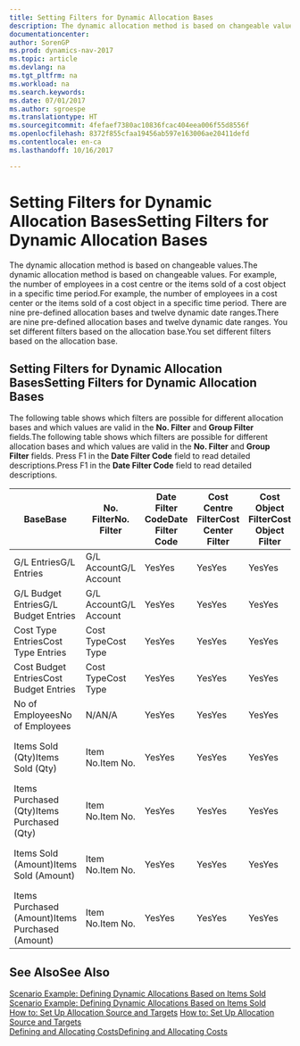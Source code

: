 ```yaml
---
title: Setting Filters for Dynamic Allocation Bases
description: The dynamic allocation method is based on changeable values. For example, the number of employees in a cost centre or the items sold of a cost object in a specific time period. There are nine pre-defined allocation bases and twelve dynamic date ranges. You set different filters based on the allocation base.
documentationcenter: 
author: SorenGP
ms.prod: dynamics-nav-2017
ms.topic: article
ms.devlang: na
ms.tgt_pltfrm: na
ms.workload: na
ms.search.keywords: 
ms.date: 07/01/2017
ms.author: sgroespe
ms.translationtype: HT
ms.sourcegitcommit: 4fefaef7380ac10836fcac404eea006f55d8556f
ms.openlocfilehash: 8372f855cfaa19456ab597e163006ae20411defd
ms.contentlocale: en-ca
ms.lasthandoff: 10/16/2017

---
```

# <a name="setting-filters-for-dynamic-allocation-bases"></a><span data-ttu-id="cd3a8-106">Setting Filters for Dynamic Allocation Bases</span><span class="sxs-lookup"><span data-stu-id="cd3a8-106">Setting Filters for Dynamic Allocation Bases</span></span>
<span data-ttu-id="cd3a8-107">The dynamic allocation method is based on changeable values.</span><span class="sxs-lookup"><span data-stu-id="cd3a8-107">The dynamic allocation method is based on changeable values.</span></span> <span data-ttu-id="cd3a8-108">For example, the number of employees in a cost centre or the items sold of a cost object in a specific time period.</span><span class="sxs-lookup"><span data-stu-id="cd3a8-108">For example, the number of employees in a cost center or the items sold of a cost object in a specific time period.</span></span> <span data-ttu-id="cd3a8-109">There are nine pre-defined allocation bases and twelve dynamic date ranges.</span><span class="sxs-lookup"><span data-stu-id="cd3a8-109">There are nine pre-defined allocation bases and twelve dynamic date ranges.</span></span> <span data-ttu-id="cd3a8-110">You set different filters based on the allocation base.</span><span class="sxs-lookup"><span data-stu-id="cd3a8-110">You set different filters based on the allocation base.</span></span>  

## <a name="setting-filters-for-dynamic-allocation-bases"></a><span data-ttu-id="cd3a8-111">Setting Filters for Dynamic Allocation Bases</span><span class="sxs-lookup"><span data-stu-id="cd3a8-111">Setting Filters for Dynamic Allocation Bases</span></span>  
 <span data-ttu-id="cd3a8-112">The following table shows which filters are possible for different allocation bases and which values are valid in the **No. Filter** and **Group Filter** fields.</span><span class="sxs-lookup"><span data-stu-id="cd3a8-112">The following table shows which filters are possible for different allocation bases and which values are valid in the **No. Filter** and **Group Filter** fields.</span></span> <span data-ttu-id="cd3a8-113">Press F1 in the **Date Filter Code** field to read detailed descriptions.</span><span class="sxs-lookup"><span data-stu-id="cd3a8-113">Press F1 in the **Date Filter Code** field to read detailed descriptions.</span></span>  

|<span data-ttu-id="cd3a8-114">**Base**</span><span class="sxs-lookup"><span data-stu-id="cd3a8-114">**Base**</span></span>|<span data-ttu-id="cd3a8-115">**No. Filter**</span><span class="sxs-lookup"><span data-stu-id="cd3a8-115">**No. Filter**</span></span>|<span data-ttu-id="cd3a8-116">**Date Filter Code**</span><span class="sxs-lookup"><span data-stu-id="cd3a8-116">**Date Filter Code**</span></span>|<span data-ttu-id="cd3a8-117">**Cost Centre Filter**</span><span class="sxs-lookup"><span data-stu-id="cd3a8-117">**Cost Center Filter**</span></span>|<span data-ttu-id="cd3a8-118">**Cost Object Filter**</span><span class="sxs-lookup"><span data-stu-id="cd3a8-118">**Cost Object Filter**</span></span>|<span data-ttu-id="cd3a8-119">**Group Filter**</span><span class="sxs-lookup"><span data-stu-id="cd3a8-119">**Group Filter**</span></span>|  
|--------------|----------------------------------------|----------------------------------------------|------------------------------------------------|------------------------------------------------|------------------------------------------|  
|<span data-ttu-id="cd3a8-120">G/L Entries</span><span class="sxs-lookup"><span data-stu-id="cd3a8-120">G/L Entries</span></span>|<span data-ttu-id="cd3a8-121">G/L Account</span><span class="sxs-lookup"><span data-stu-id="cd3a8-121">G/L Account</span></span>|<span data-ttu-id="cd3a8-122">Yes</span><span class="sxs-lookup"><span data-stu-id="cd3a8-122">Yes</span></span>|<span data-ttu-id="cd3a8-123">Yes</span><span class="sxs-lookup"><span data-stu-id="cd3a8-123">Yes</span></span>|<span data-ttu-id="cd3a8-124">Yes</span><span class="sxs-lookup"><span data-stu-id="cd3a8-124">Yes</span></span>|<span data-ttu-id="cd3a8-125">N/A</span><span class="sxs-lookup"><span data-stu-id="cd3a8-125">N/A</span></span>|  
|<span data-ttu-id="cd3a8-126">G/L Budget Entries</span><span class="sxs-lookup"><span data-stu-id="cd3a8-126">G/L Budget Entries</span></span>|<span data-ttu-id="cd3a8-127">G/L Account</span><span class="sxs-lookup"><span data-stu-id="cd3a8-127">G/L Account</span></span>|<span data-ttu-id="cd3a8-128">Yes</span><span class="sxs-lookup"><span data-stu-id="cd3a8-128">Yes</span></span>|<span data-ttu-id="cd3a8-129">Yes</span><span class="sxs-lookup"><span data-stu-id="cd3a8-129">Yes</span></span>|<span data-ttu-id="cd3a8-130">Yes</span><span class="sxs-lookup"><span data-stu-id="cd3a8-130">Yes</span></span>|<span data-ttu-id="cd3a8-131">G/L Budget Name</span><span class="sxs-lookup"><span data-stu-id="cd3a8-131">G/L Budget Name</span></span>|  
|<span data-ttu-id="cd3a8-132">Cost Type Entries</span><span class="sxs-lookup"><span data-stu-id="cd3a8-132">Cost Type Entries</span></span>|<span data-ttu-id="cd3a8-133">Cost Type</span><span class="sxs-lookup"><span data-stu-id="cd3a8-133">Cost Type</span></span>|<span data-ttu-id="cd3a8-134">Yes</span><span class="sxs-lookup"><span data-stu-id="cd3a8-134">Yes</span></span>|<span data-ttu-id="cd3a8-135">Yes</span><span class="sxs-lookup"><span data-stu-id="cd3a8-135">Yes</span></span>|<span data-ttu-id="cd3a8-136">Yes</span><span class="sxs-lookup"><span data-stu-id="cd3a8-136">Yes</span></span>|<span data-ttu-id="cd3a8-137">N/A</span><span class="sxs-lookup"><span data-stu-id="cd3a8-137">N/A</span></span>|  
|<span data-ttu-id="cd3a8-138">Cost Budget Entries</span><span class="sxs-lookup"><span data-stu-id="cd3a8-138">Cost Budget Entries</span></span>|<span data-ttu-id="cd3a8-139">Cost Type</span><span class="sxs-lookup"><span data-stu-id="cd3a8-139">Cost Type</span></span>|<span data-ttu-id="cd3a8-140">Yes</span><span class="sxs-lookup"><span data-stu-id="cd3a8-140">Yes</span></span>|<span data-ttu-id="cd3a8-141">Yes</span><span class="sxs-lookup"><span data-stu-id="cd3a8-141">Yes</span></span>|<span data-ttu-id="cd3a8-142">Yes</span><span class="sxs-lookup"><span data-stu-id="cd3a8-142">Yes</span></span>|<span data-ttu-id="cd3a8-143">Budget Name</span><span class="sxs-lookup"><span data-stu-id="cd3a8-143">Budget Name</span></span>|  
|<span data-ttu-id="cd3a8-144">No of Employees</span><span class="sxs-lookup"><span data-stu-id="cd3a8-144">No of Employees</span></span>|<span data-ttu-id="cd3a8-145">N/A</span><span class="sxs-lookup"><span data-stu-id="cd3a8-145">N/A</span></span>|<span data-ttu-id="cd3a8-146">Yes</span><span class="sxs-lookup"><span data-stu-id="cd3a8-146">Yes</span></span>|<span data-ttu-id="cd3a8-147">Yes</span><span class="sxs-lookup"><span data-stu-id="cd3a8-147">Yes</span></span>|<span data-ttu-id="cd3a8-148">Yes</span><span class="sxs-lookup"><span data-stu-id="cd3a8-148">Yes</span></span>|<span data-ttu-id="cd3a8-149">N/A</span><span class="sxs-lookup"><span data-stu-id="cd3a8-149">N/A</span></span>|  
|<span data-ttu-id="cd3a8-150">Items Sold (Qty)</span><span class="sxs-lookup"><span data-stu-id="cd3a8-150">Items Sold (Qty)</span></span>|<span data-ttu-id="cd3a8-151">Item No.</span><span class="sxs-lookup"><span data-stu-id="cd3a8-151">Item No.</span></span>|<span data-ttu-id="cd3a8-152">Yes</span><span class="sxs-lookup"><span data-stu-id="cd3a8-152">Yes</span></span>|<span data-ttu-id="cd3a8-153">Yes</span><span class="sxs-lookup"><span data-stu-id="cd3a8-153">Yes</span></span>|<span data-ttu-id="cd3a8-154">Yes</span><span class="sxs-lookup"><span data-stu-id="cd3a8-154">Yes</span></span>|<span data-ttu-id="cd3a8-155">Inventory Posting Group</span><span class="sxs-lookup"><span data-stu-id="cd3a8-155">Inventory Posting Group</span></span>|  
|<span data-ttu-id="cd3a8-156">Items Purchased (Qty)</span><span class="sxs-lookup"><span data-stu-id="cd3a8-156">Items Purchased (Qty)</span></span>|<span data-ttu-id="cd3a8-157">Item No.</span><span class="sxs-lookup"><span data-stu-id="cd3a8-157">Item No.</span></span>|<span data-ttu-id="cd3a8-158">Yes</span><span class="sxs-lookup"><span data-stu-id="cd3a8-158">Yes</span></span>|<span data-ttu-id="cd3a8-159">Yes</span><span class="sxs-lookup"><span data-stu-id="cd3a8-159">Yes</span></span>|<span data-ttu-id="cd3a8-160">Yes</span><span class="sxs-lookup"><span data-stu-id="cd3a8-160">Yes</span></span>|<span data-ttu-id="cd3a8-161">Inventory Posting Group</span><span class="sxs-lookup"><span data-stu-id="cd3a8-161">Inventory Posting Group</span></span>|  
|<span data-ttu-id="cd3a8-162">Items Sold (Amount)</span><span class="sxs-lookup"><span data-stu-id="cd3a8-162">Items Sold (Amount)</span></span>|<span data-ttu-id="cd3a8-163">Item No.</span><span class="sxs-lookup"><span data-stu-id="cd3a8-163">Item No.</span></span>|<span data-ttu-id="cd3a8-164">Yes</span><span class="sxs-lookup"><span data-stu-id="cd3a8-164">Yes</span></span>|<span data-ttu-id="cd3a8-165">Yes</span><span class="sxs-lookup"><span data-stu-id="cd3a8-165">Yes</span></span>|<span data-ttu-id="cd3a8-166">Yes</span><span class="sxs-lookup"><span data-stu-id="cd3a8-166">Yes</span></span>|<span data-ttu-id="cd3a8-167">Inventory Posting Group</span><span class="sxs-lookup"><span data-stu-id="cd3a8-167">Inventory Posting Group</span></span>|  
|<span data-ttu-id="cd3a8-168">Items Purchased (Amount)</span><span class="sxs-lookup"><span data-stu-id="cd3a8-168">Items Purchased (Amount)</span></span>|<span data-ttu-id="cd3a8-169">Item No.</span><span class="sxs-lookup"><span data-stu-id="cd3a8-169">Item No.</span></span>|<span data-ttu-id="cd3a8-170">Yes</span><span class="sxs-lookup"><span data-stu-id="cd3a8-170">Yes</span></span>|<span data-ttu-id="cd3a8-171">Yes</span><span class="sxs-lookup"><span data-stu-id="cd3a8-171">Yes</span></span>|<span data-ttu-id="cd3a8-172">Yes</span><span class="sxs-lookup"><span data-stu-id="cd3a8-172">Yes</span></span>|<span data-ttu-id="cd3a8-173">Inventory Posting Group</span><span class="sxs-lookup"><span data-stu-id="cd3a8-173">Inventory Posting Group</span></span>|  

## <a name="see-also"></a><span data-ttu-id="cd3a8-174">See Also</span><span class="sxs-lookup"><span data-stu-id="cd3a8-174">See Also</span></span>  
 <span data-ttu-id="cd3a8-175">[Scenario Example: Defining Dynamic Allocations Based on Items Sold](finance-scenario-example-defining-dynamic-allocations-based-on-items-sold.md) </span><span class="sxs-lookup"><span data-stu-id="cd3a8-175">[Scenario Example: Defining Dynamic Allocations Based on Items Sold](finance-scenario-example-defining-dynamic-allocations-based-on-items-sold.md) </span></span>  
 <span data-ttu-id="cd3a8-176">[How to: Set Up Allocation Source and Targets](finance-how-to-set-up-allocation-source-and-targets.md) </span><span class="sxs-lookup"><span data-stu-id="cd3a8-176">[How to: Set Up Allocation Source and Targets](finance-how-to-set-up-allocation-source-and-targets.md) </span></span>  
 [<span data-ttu-id="cd3a8-177">Defining and Allocating Costs</span><span class="sxs-lookup"><span data-stu-id="cd3a8-177">Defining and Allocating Costs</span></span>](finance-define-and-allocate-costs.md)

